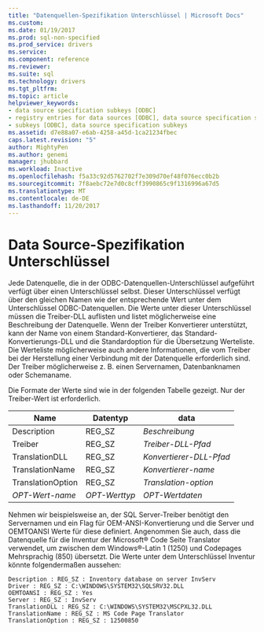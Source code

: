 ```yaml
---
title: "Datenquellen-Spezifikation Unterschlüssel | Microsoft Docs"
ms.custom: 
ms.date: 01/19/2017
ms.prod: sql-non-specified
ms.prod_service: drivers
ms.service: 
ms.component: reference
ms.reviewer: 
ms.suite: sql
ms.technology: drivers
ms.tgt_pltfrm: 
ms.topic: article
helpviewer_keywords:
- data source specification subkeys [ODBC]
- registry entries for data sources [ODBC], data source specification subkeys
- subkeys [ODBC], data source specification subkeys
ms.assetid: d7e88a07-e6ab-4258-a45d-1ca21234fbec
caps.latest.revision: "5"
author: MightyPen
ms.author: genemi
manager: jhubbard
ms.workload: Inactive
ms.openlocfilehash: f5a33c92d5762702f7e309d70ef48f076ecc0b2b
ms.sourcegitcommit: 7f8aebc72e7d0c8cff3990865c9f1316996a67d5
ms.translationtype: MT
ms.contentlocale: de-DE
ms.lasthandoff: 11/20/2017
---
```

# <a name="data-source-specification-subkeys"></a>Data Source-Spezifikation Unterschlüssel
Jede Datenquelle, die in der ODBC-Datenquellen-Unterschlüssel aufgeführt verfügt über einen Unterschlüssel selbst. Dieser Unterschlüssel verfügt über den gleichen Namen wie der entsprechende Wert unter dem Unterschlüssel ODBC-Datenquellen. Die Werte unter dieser Unterschlüssel müssen die Treiber-DLL auflisten und listet möglicherweise eine Beschreibung der Datenquelle. Wenn der Treiber Konvertierer unterstützt, kann der Name von einem Standard-Konvertierer, das Standard-Konvertierungs-DLL und die Standardoption für die Übersetzung Werteliste. Die Werteliste möglicherweise auch andere Informationen, die vom Treiber bei der Herstellung einer Verbindung mit der Datenquelle erforderlich sind. Der Treiber möglicherweise z. B. einen Servernamen, Datenbanknamen oder Schemaname.  
  
 Die Formate der Werte sind wie in der folgenden Tabelle gezeigt. Nur der Treiber-Wert ist erforderlich.  
  
|Name|Datentyp|data|  
|----------|---------------|----------|  
|Description|REG_SZ|*Beschreibung*|  
|Treiber|REG_SZ|*Treiber-DLL-Pfad*|  
|TranslationDLL|REG_SZ|*Konvertierer-DLL-Pfad*|  
|TranslationName|REG_SZ|*Konvertierer-name*|  
|TranslationOption|REG_SZ|*Translation-option*|  
|*OPT-Wert-name*|*OPT-Werttyp*|*OPT-Wertdaten*|  
  
 Nehmen wir beispielsweise an, der SQL Server-Treiber benötigt den Servernamen und ein Flag für OEM-ANSI-Konvertierung und die Server und OEMTOANSI Werte für diese definiert. Angenommen Sie auch, dass die Datenquelle für die Inventur der Microsoft® Code Seite Translator verwendet, um zwischen dem Windows®-Latin 1 (1250) und Codepages Mehrsprachig (850) übersetzt. Die Werte unter dem Unterschlüssel Inventur könnte folgendermaßen aussehen:  
  
```  
Description : REG_SZ : Inventory database on server InvServ  
Driver : REG_SZ : C:\WINDOWS\SYSTEM32\SQLSRV32.DLL  
OEMTOANSI : REG_SZ : Yes  
Server : REG_SZ : InvServ  
TranslationDLL : REG_SZ : C:\WINDOWS\SYSTEM32\MSCPXL32.DLL  
TranslationName : REG_SZ : MS Code Page Translator  
TranslationOption : REG_SZ : 12500850  
```
